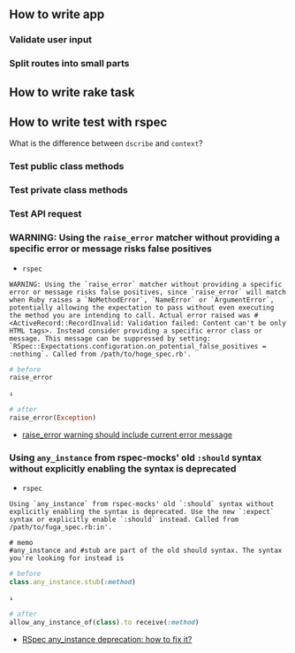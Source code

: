 ## How to write app

### Validate user input

### Split routes into small parts

## How to write rake task

## How to write test with rspec

What is the difference between `dscribe` and `context`? 

### Test public class methods

### Test private class methods

### Test API request

### WARNING: Using the `raise_error` matcher without providing a specific error or message risks false positives

- `rspec`

```
WARNING: Using the `raise_error` matcher without providing a specific error or message risks false positives, since `raise_error` will match when Ruby raises a `NoMethodError`, `NameError` or `ArgumentError`, potentially allowing the expectation to pass without even executing the method you are intending to call. Actual error raised was #<ActiveRecord::RecordInvalid: Validation failed: Content can't be only HTML tags>. Instead consider providing a specific error class or message. This message can be suppressed by setting: `RSpec::Expectations.configuration.on_potential_false_positives = :nothing`. Called from /path/to/hoge_spec.rb'.
```

```ruby
# before
raise_error

↓

# after
raise_error(Exception)
```

- [raise_error warning should include current error message](https://github.com/rspec/rspec-expectations/issues/822)


### Using `any_instance` from rspec-mocks' old `:should` syntax without explicitly enabling the syntax is deprecated

- `rspec`

```
Using `any_instance` from rspec-mocks' old `:should` syntax without explicitly enabling the syntax is deprecated. Use the new `:expect` syntax or explicitly enable `:should` instead. Called from /path/to/fuga_spec.rb:in'.
```

```
# memo
#any_instance and #stub are part of the old should syntax. The syntax you're looking for instead is
```

```ruby
# before
class.any_instance.stub(:method)

↓

# after
allow_any_instance_of(class).to receive(:method)
```



- [RSpec any_instance deprecation: how to fix it?](https://stackoverflow.com/questions/24595203/rspec-any-instance-deprecation-how-to-fix-it)

